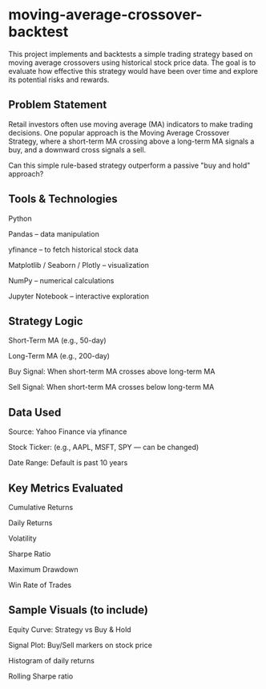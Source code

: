 # moving-average-crossover-backtest
This project implements and backtests a simple trading strategy based on moving average crossovers using historical stock price data. The goal is to evaluate how effective this strategy would have been over time and explore its potential risks and rewards.

## Problem Statement
Retail investors often use moving average (MA) indicators to make trading decisions. One popular approach is the Moving Average Crossover Strategy, where a short-term MA crossing above a long-term MA signals a buy, and a downward cross signals a sell.

Can this simple rule-based strategy outperform a passive "buy and hold" approach?

## Tools & Technologies
Python

Pandas – data manipulation

yfinance – to fetch historical stock data

Matplotlib / Seaborn / Plotly – visualization

NumPy – numerical calculations

Jupyter Notebook – interactive exploration

## Strategy Logic
Short-Term MA (e.g., 50-day)

Long-Term MA (e.g., 200-day)

Buy Signal: When short-term MA crosses above long-term MA

Sell Signal: When short-term MA crosses below long-term MA

## Data Used
Source: Yahoo Finance via yfinance

Stock Ticker: (e.g., AAPL, MSFT, SPY — can be changed)

Date Range: Default is past 10 years

## Key Metrics Evaluated
Cumulative Returns

Daily Returns

Volatility

Sharpe Ratio

Maximum Drawdown

Win Rate of Trades

## Sample Visuals (to include)
Equity Curve: Strategy vs Buy & Hold

Signal Plot: Buy/Sell markers on stock price

Histogram of daily returns

Rolling Sharpe ratio

